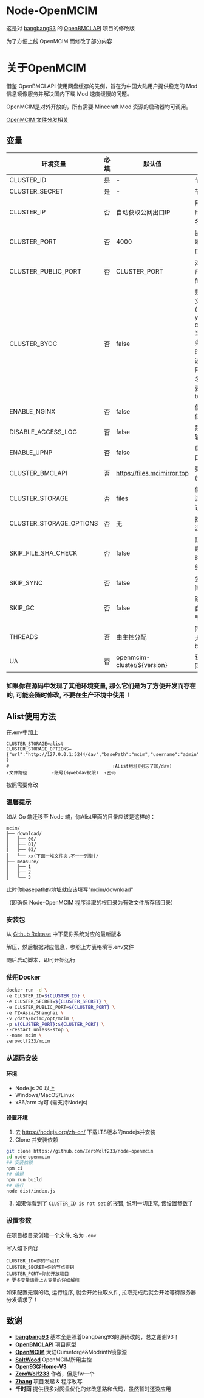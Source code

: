 # Node-OpenMCIM

这是对 [bangbang93](https://github.com/bangbang93) 的 [OpenBMCLAPI](https://github.com/bangbang93/openbmclapi) 项目的修改版

为了方便上线 OpenMCIM 而修改了部分内容

# 关于OpenMCIM
借鉴 OpenBMCLAPI 使用网盘缓存的先例，旨在为中国大陆用户提供稳定的 Mod 信息镜像服务并解决国内下载 Mod 速度缓慢的问题。

OpenMCIM是对外开放的，所有需要 Minecraft Mod 资源的启动器均可调用。

[OpenMCIM 文件分发相关](https://github.com/mcmod-info-mirror/mcim/issues/91)

## 变量

| 环境变量             |必填 | 默认值        | 说明                                                                                                     |
|---------------------|-----|--------------|--------------------------------------------------------------------------------------------------------|
| CLUSTER_ID          | 是  | -            | 节点 ID                                                                                                  |
| CLUSTER_SECRET      | 是  | -            | 节点密钥                                                                                                   |
| CLUSTER_IP          | 否  | 自动获取公网出口IP   | 用户访问时使用的 IP 或域名                                                                                        |
| CLUSTER_PORT        | 否  | 4000         | 监听端口（本地开放的端口）                                                                                                   |
| CLUSTER_PUBLIC_PORT | 否  | CLUSTER_PORT | 对外端口（用户请求时访问的端口）                                                                                                   |
| CLUSTER_BYOC        | 否  | false        | 是否使用自定义域名, (BYOC=Bring you own certificate),当使用国内服务器需要备案时, 需要启用这个参数来使用你自己的域名, 并且你需要自己提供ssl termination |
| ENABLE_NGINX        | 否  | false        | 使用 nginx 提供文件服务                                                                                        |
| DISABLE_ACCESS_LOG  | 否  | false        | 禁用访问日志输出                                                                                               |
| ENABLE_UPNP         | 否  | false        | 启用 UPNP 端口映射                                                                                           |
| CLUSTER_BMCLAPI     | 否  | https://files.mcimirror.top        | 更改上线地址(测试变量)            |
| CLUSTER_STORAGE     | 否  | files        | 使用其他存储源的类型(默认为本地)            |
| CLUSTER_STORAGE_OPTIONS | 否  | 无        | 挂载其他存储源的配置项            |
| SKIP_FILE_SHA_CHECK | 否  | false          | 防止主控SHA爆炸，强制忽略SHA问题上线 |
| SKIP_SYNC | 否  | false          | 强制跳过所有同步(不推荐) |
| SKIP_GC | 否  | false          | 跳过GC垃圾自动回收(由 **千时雨** 提供) |
| THREADS | 否  | 由主控分配         | 同步线程(改太高会被banban) |
| UA | 否  | openmcim-cluster/${version}         | 获取token和同步的UA |

### 如果你在源码中发现了其他环境变量, 那么它们是为了方便开发而存在的, 可能会随时修改, 不要在生产环境中使用！

## Alist使用方法
在.env中加上
```env
CLUSTER_STORAGE=alist
CLUSTER_STORAGE_OPTIONS={"url":"http://127.0.0.1:5244/dav","basePath":"mcim","username":"admin","password":"admin" }
#                                      ↑AList地址(别忘了加/dav)          ↑文件路径         ↑账号(有webdav权限)  ↑密码
```
按照需要修改

### 温馨提示

如从 Go 端迁移至 Node 端，你Alist里面的目录应该是这样的：

```file_tree
mcim/
├── download/
│   ├── 00/
│   ├── 01/
|   ├── 03/
│   └── xx(下面一堆文件夹,不一一列举)/
├── measure/
│   ├── 1
│   ├── 2
│   └── 3
```
此时你basepath的地址就应该填写"mcim/download"

（即确保 Node-OpenMCIM 程序读取的根目录为有效文件所存储目录）


### 安装包

从 [Github Release](https://github.com/ZeroWolf233/node-openmcim/releases) 中下载你系统对应的最新版本

解压，然后根据对应信息，参照上方表格填写.env文件

随后启动脚本，即可开始运行

### 使用Docker

```bash
docker run -d \
-e CLUSTER_ID=${CLUSTER_ID} \
-e CLUSTER_SECRET=${CLUSTER_SECRET} \
-e CLUSTER_PUBLIC_PORT=${CLUSTER_PORT} \
-e TZ=Asia/Shanghai \
-v /data/mcim:/opt/mcim \
-p ${CLUSTER_PORT}:${CLUSTER_PORT} \
--restart unless-stop \
--name mcim \
zerowolf233/mcim
```

### 从源码安装

#### 环境

- Node.js 20 以上
- Windows/MacOS/Linux
- x86/arm 均可 (需支持Nodejs)

#### 设置环境

1. 去 <https://nodejs.org/zh-cn/> 下载LTS版本的nodejs并安装
2. Clone 并安装依赖

```bash
git clone https://github.com/ZeroWolf233/node-openmcim
cd node-openmcim 
## 安装依赖
npm ci
## 编译
npm run build
## 运行
node dist/index.js
```

3. 如果你看到了 `CLUSTER_ID is not set` 的报错, 说明一切正常, 该设置参数了

### 设置参数

在项目根目录创建一个文件, 名为 `.env`

写入如下内容

```env
CLUSTER_ID=你的节点ID
CLUSTER_SECRET=你的节点密钥
CLUSTER_PORT=你的开放端口
# 更多变量请看上方变量的详细解释
```

如果配置无误的话, 运行程序, 就会开始拉取文件, 拉取完成后就会开始等待服务器分发请求了！

## 致谢

- [**bangbang93**](https://github.com/bangbang93) 基本全是照着bangbang93的源码改的，总之谢谢93！
- [**OpenBMCLAPI**](https://github.com/bangbang93/openbmclapi) 项目原型
- [**OpenMCIM**](https://github.com/mcmod-info-mirror/mcim) 大陆Curseforge&Modrinth镜像源
- [**SaltWood**](https://github.com/SALTWOOD) OpenMCIM所用主控
- [**Open93@Home-V3**](https://github.com/SaltWood-Studio/Open93AtHome-V3)
- [**ZeroWolf233**](https://github.com/ZeroWolf233) 作者，但是fw一个
- [**Zhang**](https://github.com/Zhang12334) 项目发起 & 程序改写
- **千时雨** 提供很多对网盘优化的修改思路和代码，虽然暂时还没应用
